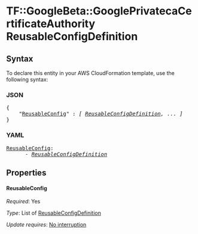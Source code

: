 # TF::GoogleBeta::GooglePrivatecaCertificateAuthority ReusableConfigDefinition

## Syntax

To declare this entity in your AWS CloudFormation template, use the following syntax:

### JSON

<pre>
{
    "<a href="#reusableconfig" title="ReusableConfig">ReusableConfig</a>" : <i>[ <a href="reusableconfigdefinition.md">ReusableConfigDefinition</a>, ... ]</i>
}
</pre>

### YAML

<pre>
<a href="#reusableconfig" title="ReusableConfig">ReusableConfig</a>: <i>
      - <a href="reusableconfigdefinition.md">ReusableConfigDefinition</a></i>
</pre>

## Properties

#### ReusableConfig

_Required_: Yes

_Type_: List of <a href="reusableconfigdefinition.md">ReusableConfigDefinition</a>

_Update requires_: [No interruption](https://docs.aws.amazon.com/AWSCloudFormation/latest/UserGuide/using-cfn-updating-stacks-update-behaviors.html#update-no-interrupt)

